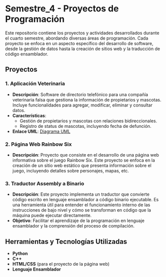 # Semestre_4 - Proyectos de Programación

Este repositorio contiene los proyectos y actividades desarrollados durante el cuarto semestre, abordando diversas áreas de programación. Cada proyecto se enfoca en un aspecto específico del desarrollo de software, desde la gestión de datos hasta la creación de sitios web y la traducción de código ensamblador.

## Proyectos

### 1. **Aplicación Veterinaria**
   - **Descripción**: Software de directorio telefónico para una compañía veterinaria falsa que gestiona la información de propietarios y mascotas. Incluye funcionalidades para agregar, modificar, eliminar y consultar datos.
   - **Características**:
     - Gestión de propietarios y mascotas con relaciones bidireccionales.
     - Registro de status de mascotas, incluyendo fecha de defunción.
   - **Enlace UML**: [Diagrama UML](https://drive.google.com/file/d/1eZo-SiftTg2LXOcAdAEHeJm8S_NxLPk5/view?usp=sharing)

### 2. **Página Web Rainbow Six**
   - **Descripción**: Proyecto que consiste en el desarrollo de una página web informativa sobre el juego Rainbow Six. Este proyecto se enfoca en la creación de un sitio web estático que presenta información sobre el juego, incluyendo detalles sobre personajes, mapas, etc.

### 3. **Traductor Assembly a Binario**
   - **Descripción**: Este proyecto implementa un traductor que convierte código escrito en lenguaje ensamblador a código binario ejecutable. Es una herramienta útil para entender el funcionamiento interno de las instrucciones de bajo nivel y cómo se transforman en código que la máquina puede ejecutar directamente.
   - **Objetivo**: Facilitar el aprendizaje de la programación en lenguaje ensamblador y la comprensión del proceso de compilación.

## Herramientas y Tecnologías Utilizadas
- **Python**
- **C++**
- **HTML/CSS** (para el proyecto de la página web)
- **Lenguaje Ensamblador**
